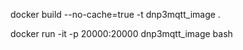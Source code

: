 docker build --no-cache=true -t dnp3mqtt_image .


docker run -it -p 20000:20000 dnp3mqtt_image bash
